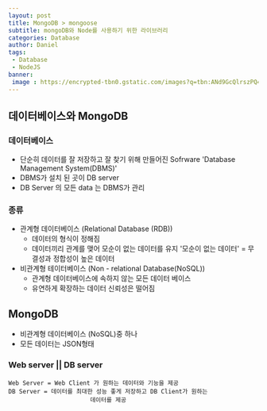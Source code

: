 ```yaml
---
layout: post
title: MongoDB > mongoose
subtitle: mongoDB와 Node를 사용하기 위한 라이브러리
categories: Database
author: Daniel
tags: 
 - Database
 - NodeJS
banner:
 image : https://encrypted-tbn0.gstatic.com/images?q=tbn:ANd9GcQlrszPQ4gwkG7RsHROaK6MmdiOuYHCZa-MHA&usqp=CAU
---
```

데이터베이스와 MongoDB
--

### 데이터베이스
- 단순히 데이터를 잘 저장하고 잘 찾기 위해 만들어진 Sofrware
	  'Database Management System(DBMS)'
- DBMS가 설치 된 곳이 DB server
- DB Server 의 모든 data 는 DBMS가 관리

### 종류
- 관계형 데이터베이스 (Relational Database (RDB))
	- 데이터의 형식이 정해짐
	- 데이터끼리 관계를 맺어 모순이 없는 데이터를 유지
		'모순이 없는 데이터' = 무결성과 정합성이 높은 데이터
- 비관계형 테이터베이스 (Non - relational Database(NoSQL))
	- 관계형 데이터베이스에 속하지 않는 모든 데이터 베이스
	- 유연하게 확장하는 데이터 신뢰성은 떨어짐

## MongoDB
- 비관계형 데이터베이스 (NoSQL)중 하나
- 모든 데이터는 JSON형태

### Web server || DB server
	Web Server = Web Client 가 원하는 데이터와 기능을 제공
	DB Server = 데이터를 최대한 성능 좋게 저장하고 DB Client가 원하는
						   데이터를 제공 